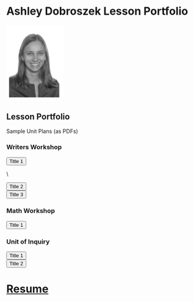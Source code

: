 # Ashley Dobroszek Lesson Portfolio



<img src="photo.PNG" alt="drawing" width="150"/>



## Lesson Portfolio

Sample Unit Plans (as PDFs)



### Writers Workshop

<form action="https://www.w3docs.com/" method="get" target="_blank">
         <button type="submit">Title 1</button>
      </form>

\

<form action="https://www.w3docs.com/" method="get" target="_blank">
         <button type="submit">Title 2</button>
      </form>

<form action="https://www.w3docs.com/" method="get" target="_blank">
         <button type="submit">Title 3</button>
      </form>

### Math Workshop

<form action="https://www.w3docs.com/" method="get" target="_blank">
         <button type="submit">Title 1</button>
      </form>


### Unit of Inquiry

<form action="https://www.w3docs.com/" method="get" target="_blank">
         <button type="submit">Title 1</button>
      </form>

<form action="https://www.w3docs.com/" method="get" target="_blank">
         <button type="submit">Title 2</button>
      </form>


# [Resume](Resume_Ashley_Dobroszek.pdf)

